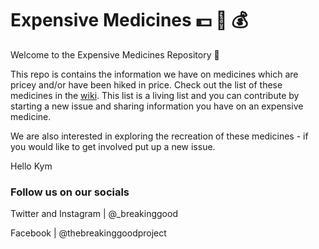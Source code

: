 # Expensive Medicines :dollar: :pill: :moneybag:

Welcome to the Expensive Medicines Repository :wave:

This repo is contains the information we have on medicines which are pricey and/or have been hiked in price. Check out the list of these medicines in the [wiki](https://github.com/TheBreakingGoodProject/Expensive-Medicines/wiki). 
This list is a living list and you can contribute by starting a new issue and sharing information you have on an expensive medicine.

We are also interested in exploring the recreation of these medicines - if you would like to get involved put up a new issue.

Hello Kym


### Follow us on our socials

Twitter and Instagram | @_breakinggood

Facebook | @thebreakinggoodproject
